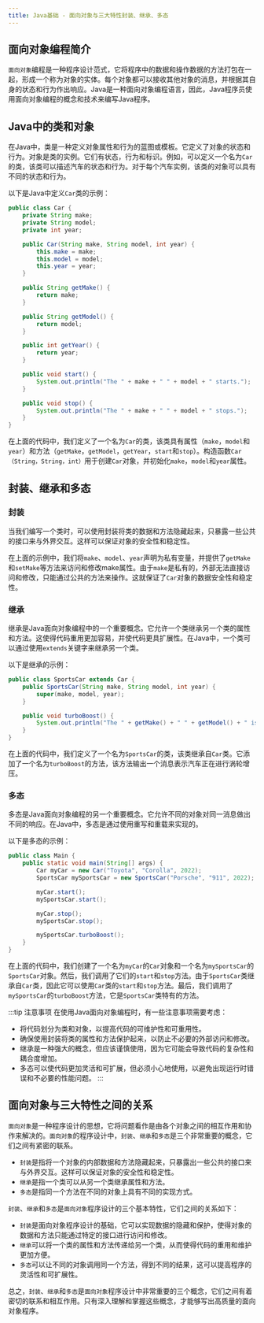 ```yaml
---
title: Java基础 - 面向对象与三大特性封装、继承、多态
---
```

## 面向对象编程简介
`面向对象`编程是一种程序设计范式，它将程序中的数据和操作数据的方法打包在一起，形成一个称为对象的实体。每个对象都可以接收其他对象的消息，并根据其自身的状态和行为作出响应。Java是一种面向对象编程语言，因此，Java程序员使用面向对象编程的概念和技术来编写Java程序。

## Java中的类和对象
在Java中，类是一种定义对象属性和行为的蓝图或模板。它定义了对象的状态和行为。对象是类的实例。它们有状态，行为和标识。例如，可以定义一个名为`Car`的类，该类可以描述汽车的状态和行为。对于每个汽车实例，该类的对象可以具有不同的状态和行为。

以下是Java中定义`Car`类的示例：
```java 
public class Car {
    private String make;
    private String model;
    private int year;

    public Car(String make, String model, int year) {
        this.make = make;
        this.model = model;
        this.year = year;
    }

    public String getMake() {
        return make;
    }

    public String getModel() {
        return model;
    }

    public int getYear() {
        return year;
    }

    public void start() {
        System.out.println("The " + make + " " + model + " starts.");
    }

    public void stop() {
        System.out.println("The " + make + " " + model + " stops.");
    }
}
```

在上面的代码中，我们定义了一个名为`Car`的类，该类具有属性（`make`，`model`和`year`）和方法（`getMake`，`getModel`，`getYear`，`start`和`stop`）。构造函数`Car（String，String，int）`用于创建`Car`对象，并初始化`make`，`model`和`year`属性。

## 封装、继承和多态
### 封装
当我们编写一个类时，可以使用封装将类的数据和方法隐藏起来，只暴露一些公共的接口来与外界交互。这样可以保证对象的安全性和稳定性。

在上面的示例中，我们将`make`、`model`、`year`声明为私有变量，并提供了`getMake`和`setMake`等方法来访问和修改make属性。由于`make`是私有的，外部无法直接访问和修改，只能通过公共的方法来操作。这就保证了`Car`对象的数据安全性和稳定性。

### 继承
继承是Java面向对象编程中的一个重要概念。它允许一个类继承另一个类的属性和方法。这使得代码重用更加容易，并使代码更具扩展性。在Java中，一个类可以通过使用`extends`关键字来继承另一个类。

以下是继承的示例：
```java 
public class SportsCar extends Car {
    public SportsCar(String make, String model, int year) {
        super(make, model, year);
    }

    public void turboBoost() {
        System.out.println("The " + getMake() + " " + getModel() + " is turbo boosted!");
    }
}
```

在上面的代码中，我们定义了一个名为`SportsCar`的类，该类继承自`Car`类。它添加了一个名为`turboBoost`的方法，该方法输出一个消息表示汽车正在进行涡轮增压。

### 多态
多态是Java面向对象编程的另一个重要概念。它允许不同的对象对同一消息做出不同的响应。在Java中，多态是通过使用重写和重载来实现的。

以下是多态的示例：
```java 
public class Main {
    public static void main(String[] args) {
        Car myCar = new Car("Toyota", "Corolla", 2022);
        SportsCar mySportsCar = new SportsCar("Porsche", "911", 2022);

        myCar.start();
        mySportsCar.start();

        myCar.stop();
        mySportsCar.stop();

        mySportsCar.turboBoost();
    }
}
```

在上面的代码中，我们创建了一个名为`myCar`的`Car`对象和一个名为`mySportsCar`的`SportsCar`对象。然后，我们调用了它们的`start`和`stop`方法。由于`SportsCar`类继承自`Car`类，因此它可以使用`Car`类的`start`和`stop`方法。最后，我们调用了`mySportsCar`的`turboBoost`方法，它是`SportsCar`类特有的方法。

:::tip
注意事项
在使用Java面向对象编程时，有一些注意事项需要考虑：

- 将代码划分为类和对象，以提高代码的可维护性和可重用性。
- 确保使用封装将类的属性和方法保护起来，以防止不必要的外部访问和修改。
- 继承是一种强大的概念，但应该谨慎使用，因为它可能会导致代码的复杂性和耦合度增加。
- 多态可以使代码更加灵活和可扩展，但必须小心地使用，以避免出现运行时错误和不必要的性能问题。
:::


## 面向对象与三大特性之间的关系
`面向对象`是一种程序设计的思想，它将问题看作是由各个对象之间的相互作用和协作来解决的。`面向对象`的程序设计中，`封装`、`继承`和`多态`是三个非常重要的概念，它们之间有紧密的联系。

- `封装`是指将一个对象的内部数据和方法隐藏起来，只暴露出一些公共的接口来与外界交互。这样可以保证对象的安全性和稳定性。
- `继承`是指一个类可以从另一个类继承属性和方法。
- `多态`是指同一个方法在不同的对象上具有不同的实现方式。

`封装`、`继承`和`多态`是`面向对象`程序设计的三个基本特性，它们之间的关系如下：

- `封装`是面向对象程序设计的基础，它可以实现数据的隐藏和保护，使得对象的数据和方法只能通过特定的接口进行访问和修改。
- `继承`可以将一个类的属性和方法传递给另一个类，从而使得代码的重用和维护更加方便。
- `多态`可以让不同的对象调用同一个方法，得到不同的结果，这可以提高程序的灵活性和可扩展性。

总之，`封装`、`继承`和`多态`是`面向对象`程序设计中非常重要的三个概念，它们之间有着密切的联系和相互作用。只有深入理解和掌握这些概念，才能够写出高质量的面向对象程序。